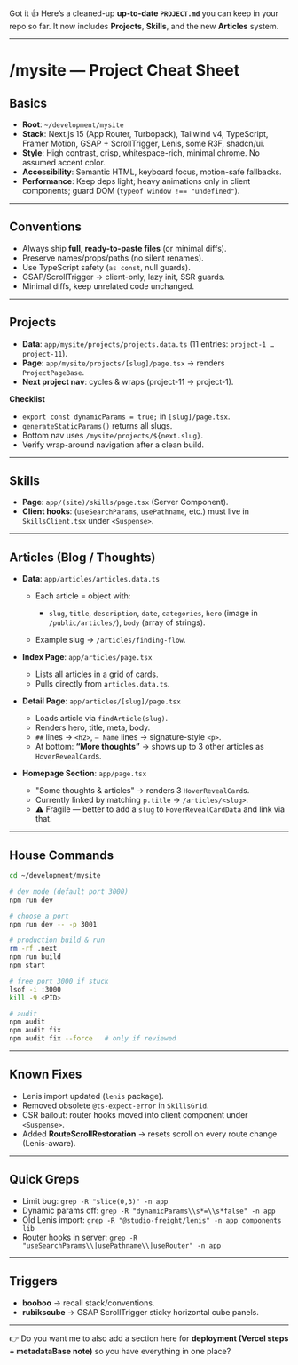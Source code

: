 Got it 👍
Here’s a cleaned-up **up-to-date `PROJECT.md`** you can keep in your repo so far. It now includes **Projects**, **Skills**, and the new **Articles** system.

---

# /mysite — Project Cheat Sheet

## Basics

* **Root**: `~/development/mysite`
* **Stack**: Next.js 15 (App Router, Turbopack), Tailwind v4, TypeScript, Framer Motion, GSAP + ScrollTrigger, Lenis, some R3F, shadcn/ui.
* **Style**: High contrast, crisp, whitespace-rich, minimal chrome. No assumed accent color.
* **Accessibility**: Semantic HTML, keyboard focus, motion-safe fallbacks.
* **Performance**: Keep deps light; heavy animations only in client components; guard DOM (`typeof window !== "undefined"`).

---

## Conventions

* Always ship **full, ready-to-paste files** (or minimal diffs).
* Preserve names/props/paths (no silent renames).
* Use TypeScript safety (`as const`, null guards).
* GSAP/ScrollTrigger → client-only, lazy init, SSR guards.
* Minimal diffs, keep unrelated code unchanged.

---

## Projects

* **Data**: `app/mysite/projects/projects.data.ts` (11 entries: `project-1 … project-11`).
* **Page**: `app/mysite/projects/[slug]/page.tsx` → renders `ProjectPageBase`.
* **Next project nav**: cycles & wraps (project-11 → project-1).

**Checklist**

* `export const dynamicParams = true;` in `[slug]/page.tsx`.
* `generateStaticParams()` returns all slugs.
* Bottom nav uses `/mysite/projects/${next.slug}`.
* Verify wrap-around navigation after a clean build.

---

## Skills

* **Page**: `app/(site)/skills/page.tsx` (Server Component).
* **Client hooks**: (`useSearchParams`, `usePathname`, etc.) must live in `SkillsClient.tsx` under `<Suspense>`.

---

## Articles (Blog / Thoughts)

* **Data**: `app/articles/articles.data.ts`

  * Each article = object with:

    * `slug`, `title`, `description`, `date`, `categories`, `hero` (image in `/public/articles/`), `body` (array of strings).
  * Example slug → `/articles/finding-flow`.

* **Index Page**: `app/articles/page.tsx`

  * Lists all articles in a grid of cards.
  * Pulls directly from `articles.data.ts`.

* **Detail Page**: `app/articles/[slug]/page.tsx`

  * Loads article via `findArticle(slug)`.
  * Renders hero, title, meta, body.
  * `##` lines → `<h2>`, `— Name` lines → signature-style `<p>`.
  * At bottom: **“More thoughts”** → shows up to 3 other articles as `HoverRevealCard`s.

* **Homepage Section**: `app/page.tsx`

  * "Some thoughts & articles" → renders 3 `HoverRevealCard`s.
  * Currently linked by matching `p.title` → `/articles/<slug>`.
  * ⚠️ Fragile — better to add a `slug` to `HoverRevealCardData` and link via that.

---

## House Commands

```bash
cd ~/development/mysite

# dev mode (default port 3000)
npm run dev

# choose a port
npm run dev -- -p 3001

# production build & run
rm -rf .next
npm run build
npm start

# free port 3000 if stuck
lsof -i :3000
kill -9 <PID>

# audit
npm audit
npm audit fix
npm audit fix --force   # only if reviewed
```

---

## Known Fixes

* Lenis import updated (`lenis` package).
* Removed obsolete `@ts-expect-error` in `SkillsGrid`.
* CSR bailout: router hooks moved into client component under `<Suspense>`.
* Added **RouteScrollRestoration** → resets scroll on every route change (Lenis-aware).

---

## Quick Greps

* Limit bug: `grep -R "slice(0,3)" -n app`
* Dynamic params off: `grep -R "dynamicParams\\s*=\\s*false" -n app`
* Old Lenis import: `grep -R "@studio-freight/lenis" -n app components lib`
* Router hooks in server: `grep -R "useSearchParams\\|usePathname\\|useRouter" -n app`

---

## Triggers

* **booboo** → recall stack/conventions.
* **rubikscube** → GSAP ScrollTrigger sticky horizontal cube panels.

---

👉 Do you want me to also add a section here for **deployment (Vercel steps + metadataBase note)** so you have everything in one place?
